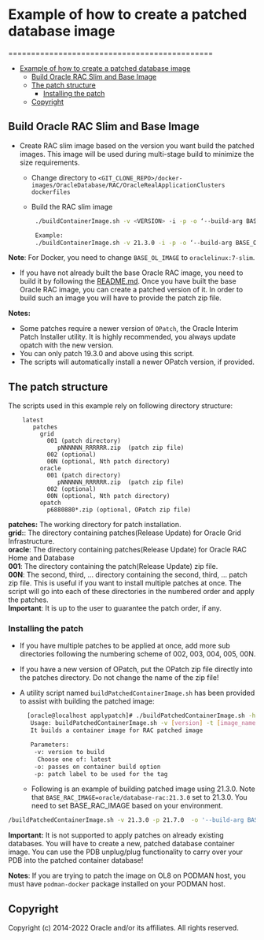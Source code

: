 # Example of how to create a patched database image

=============================================

- [Example of how to create a patched database image](#example-of-how-to-create-a-patched-database-image)
  - [Build Oracle RAC Slim and Base Image](#build-oracle-rac-slim-and-base-image)
  - [The patch structure](#the-patch-structure)
    - [Installing the patch](#installing-the-patch)
  - [Copyright](#copyright)

## Build Oracle RAC Slim and Base Image

- Create RAC slim image based on the version you want build the patched images. This image will be used during multi-stage build to minimize the size requirements.
  - Change directory to `<GIT_CLONE_REPO>/docker-images/OracleDatabase/RAC/OracleRealApplicationClusters dockerfiles`
  - Build the RAC slim image

    ```bash
     ./buildContainerImage.sh -v <VERSION> -i -p -o ‘--build-arg BASE_OL_IMAGE=oraclelinux:8 --build-arg SLIMMING=true

     Example:
     ./buildContainerImage.sh -v 21.3.0 -i -p -o ‘--build-arg BASE_OL_IMAGE=oraclelinux:8 --build-arg SLIMMING=true
    ```

**Note**: For Docker, you need to change `BASE_OL_IMAGE` to `oraclelinux:7-slim`.

- If you have not already built the base Oracle RAC image, you need to build it by following the [README.md](../../../OracleRealApplicationClusters/README.md). Once you have built the  base Oracle RAC image, you can create a patched version of it. In order to build such an image you will have to provide the patch zip file.

**Notes:**

- Some patches require a newer version of `OPatch`, the Oracle Interim Patch Installer utility. It is highly recommended, you always update opatch with the new version.
- You can only patch 19.3.0 and above using this script.
- The scripts will automatically install a newer OPatch version, if provided.

## The patch structure

The scripts used in this example rely on following directory structure:

```text
    latest 
       patches
         grid
           001 (patch directory)
              pNNNNNN_RRRRRR.zip  (patch zip file)
           002 (optional)
           00N (optional, Nth patch directory)
         oracle 
           001 (patch directory)
              pNNNNNN_RRRRRR.zip  (patch zip file)
           002 (optional)
           00N (optional, Nth patch directory)
         opatch
           p6880880*.zip (optional, OPatch zip file)
```

**patches:** The working directory for patch installation.  
**grid:**: The directory containing patches(Release Update) for Oracle Grid Infrastructure.  
**oracle**: The directory containing patches(Release Update) for Oracle RAC Home and Database  
**001**: The directory containing the patch(Release Update) zip file.  
**00N**: The second, third, ... directory containing the second, third, ... patch zip file.
This is useful if you want to install multiple patches at once. The script will go into each of these directories in the numbered order and apply the patches.  
**Important**: It is up to the user to guarantee the patch order, if any.

### Installing the patch

- If you have multiple patches to be applied at once, add more sub directories following the numbering scheme of 002, 003, 004, 005, 00N.
- If you have a new version of OPatch, put the OPatch zip file directly into the patches directory. Do not change the name of the zip file!
- A utility script named `buildPatchedContainerImage.sh` has been provided to assist with building the patched image:

   ```bash
     [oracle@localhost applypatch]# ./buildPatchedContainerImage.sh -h
      Usage: buildPatchedContainerImage.sh -v [version] -t [image_name:tag] -p [patch version] [-o] [container build option]
      It builds a container image for RAC patched image

      Parameters:
       -v: version to build
        Choose one of: latest
       -o: passes on container build option
       -p: patch label to be used for the tag
   ```

  - Following is an example of building patched image using 21.3.0. Note that `BASE_RAC_IMAGE=oracle/database-rac:21.3.0` set to 21.3.0. You need to set BASE_RAC_IMAGE based on your environment.

 ```bash
 /buildPatchedContainerImage.sh -v 21.3.0 -p 21.7.0  -o '--build-arg BASE_RAC_IMAGE=localhost/oracle/database-rac:19.3.0 --build-arg RAC_SLIM_IMAGE=localhost/oracle/database-rac:21.3.0-slim'
 ```

**Important:** It is not supported to apply patches on already existing databases. You will have to create a new, patched database container image. You can use the PDB unplug/plug functionality to carry over your PDB into the patched container database!

**Notes**: If you are trying to patch the image on OL8 on PODMAN host, you must have `podman-docker` package installed on your PODMAN host.

## Copyright

Copyright (c) 2014-2022 Oracle and/or its affiliates. All rights reserved.
